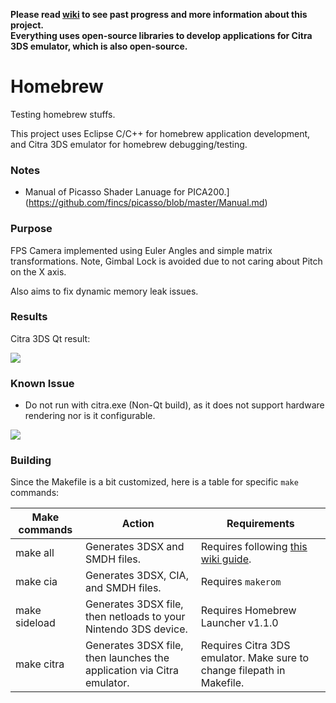 **Please read [wiki](https://github.com/tommai78101/homebrew/wiki) to see past progress and more information about this project.**   
**Everything uses open-source libraries to develop applications for Citra 3DS emulator, which is also open-source.**   

# Homebrew

Testing homebrew stuffs.

This project uses Eclipse C/C++ for homebrew application development, and Citra 3DS emulator for homebrew debugging/testing.

### Notes

* Manual of Picasso Shader Lanuage for PICA200.](https://github.com/fincs/picasso/blob/master/Manual.md)

### Purpose

FPS Camera implemented using Euler Angles and simple matrix transformations. Note, Gimbal Lock is avoided due to not caring about Pitch on the X axis.

Also aims to fix dynamic memory leak issues.

### Results

Citra 3DS Qt result:

![](http://i.imgur.com/YZqbMVw.png)

### Known Issue

* Do not run with citra.exe (Non-Qt build), as it does not support hardware rendering nor is it configurable.

![](http://i.imgur.com/fIGscMk.png)

### Building

Since the Makefile is a bit customized, here is a table for specific `make` commands:

|Make commands|Action|Requirements|
|---|---|---|
|make all|Generates 3DSX and SMDH files.|Requires following [this wiki guide](https://github.com/wedr2/Guide/wiki/Setting-up-3DS-Homebrew-development-environment-using-Eclipse-CDT-for-C-and-CPP).|
|make cia|Generates 3DSX, CIA, and SMDH files.|Requires `makerom`|
|make sideload|Generates 3DSX file, then netloads to your Nintendo 3DS device.|Requires Homebrew Launcher v1.1.0|
|make citra|Generates 3DSX file, then launches the application via Citra emulator.|Requires Citra 3DS emulator. Make sure to change filepath in Makefile.|

